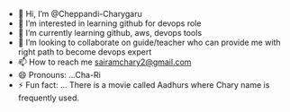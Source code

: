 - 👋 Hi, I’m @Cheppandi-Charygaru
- 👀 I’m interested in learning github for devops role
- 🌱 I’m currently learning github, aws, devops tools
- 💞️ I’m looking to collaborate on guide/teacher who can provide me with right path to become devops expert
- 📫 How to reach me sairamchary2@gmail.com
- 😄 Pronouns: ...Cha-Ri 
- ⚡ Fun fact: ... There is a movie called Aadhurs where Chary name is frequently used.

<!---
Cheppandi-Charygaru/Cheppandi-Charygaru is a normal repository because its `README.md` (this file) appears on your GitHub profile.
You can click the Preview link to take a look at your changes.
--->
